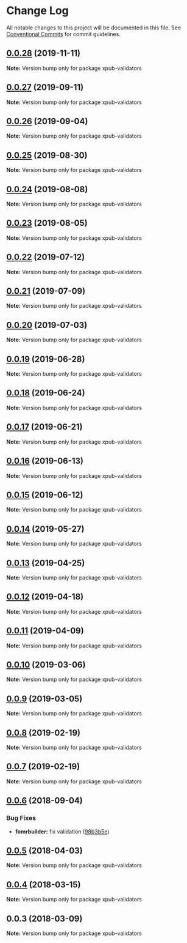 # Change Log

All notable changes to this project will be documented in this file.
See [Conventional Commits](https://conventionalcommits.org) for commit guidelines.

## [0.0.28](https://gitlab.coko.foundation/pubsweet/pubsweet/compare/xpub-validators@0.0.27...xpub-validators@0.0.28) (2019-11-11)

**Note:** Version bump only for package xpub-validators





## [0.0.27](https://gitlab.coko.foundation/pubsweet/pubsweet/compare/xpub-validators@0.0.26...xpub-validators@0.0.27) (2019-09-11)

**Note:** Version bump only for package xpub-validators





## [0.0.26](https://gitlab.coko.foundation/pubsweet/pubsweet/compare/xpub-validators@0.0.25...xpub-validators@0.0.26) (2019-09-04)

**Note:** Version bump only for package xpub-validators





## [0.0.25](https://gitlab.coko.foundation/pubsweet/pubsweet/compare/xpub-validators@0.0.24...xpub-validators@0.0.25) (2019-08-30)

**Note:** Version bump only for package xpub-validators





## [0.0.24](https://gitlab.coko.foundation/pubsweet/pubsweet/compare/xpub-validators@0.0.23...xpub-validators@0.0.24) (2019-08-08)

**Note:** Version bump only for package xpub-validators





## [0.0.23](https://gitlab.coko.foundation/pubsweet/pubsweet/compare/xpub-validators@0.0.22...xpub-validators@0.0.23) (2019-08-05)

**Note:** Version bump only for package xpub-validators





## [0.0.22](https://gitlab.coko.foundation/pubsweet/pubsweet/compare/xpub-validators@0.0.21...xpub-validators@0.0.22) (2019-07-12)

**Note:** Version bump only for package xpub-validators





## [0.0.21](https://gitlab.coko.foundation/pubsweet/pubsweet/compare/xpub-validators@0.0.20...xpub-validators@0.0.21) (2019-07-09)

**Note:** Version bump only for package xpub-validators





## [0.0.20](https://gitlab.coko.foundation/pubsweet/pubsweet/compare/xpub-validators@0.0.19...xpub-validators@0.0.20) (2019-07-03)

**Note:** Version bump only for package xpub-validators





## [0.0.19](https://gitlab.coko.foundation/pubsweet/pubsweet/compare/xpub-validators@0.0.18...xpub-validators@0.0.19) (2019-06-28)

**Note:** Version bump only for package xpub-validators





## [0.0.18](https://gitlab.coko.foundation/pubsweet/pubsweet/compare/xpub-validators@0.0.17...xpub-validators@0.0.18) (2019-06-24)

**Note:** Version bump only for package xpub-validators





## [0.0.17](https://gitlab.coko.foundation/pubsweet/pubsweet/compare/xpub-validators@0.0.16...xpub-validators@0.0.17) (2019-06-21)

**Note:** Version bump only for package xpub-validators





## [0.0.16](https://gitlab.coko.foundation/pubsweet/pubsweet/compare/xpub-validators@0.0.15...xpub-validators@0.0.16) (2019-06-13)

**Note:** Version bump only for package xpub-validators





## [0.0.15](https://gitlab.coko.foundation/pubsweet/pubsweet/compare/xpub-validators@0.0.14...xpub-validators@0.0.15) (2019-06-12)

**Note:** Version bump only for package xpub-validators





## [0.0.14](https://gitlab.coko.foundation/pubsweet/pubsweet/compare/xpub-validators@0.0.13...xpub-validators@0.0.14) (2019-05-27)

**Note:** Version bump only for package xpub-validators





## [0.0.13](https://gitlab.coko.foundation/pubsweet/pubsweet/compare/xpub-validators@0.0.12...xpub-validators@0.0.13) (2019-04-25)

**Note:** Version bump only for package xpub-validators





## [0.0.12](https://gitlab.coko.foundation/pubsweet/pubsweet/compare/xpub-validators@0.0.11...xpub-validators@0.0.12) (2019-04-18)

**Note:** Version bump only for package xpub-validators





## [0.0.11](https://gitlab.coko.foundation/pubsweet/pubsweet/compare/xpub-validators@0.0.10...xpub-validators@0.0.11) (2019-04-09)

**Note:** Version bump only for package xpub-validators





## [0.0.10](https://gitlab.coko.foundation/pubsweet/pubsweet/compare/xpub-validators@0.0.9...xpub-validators@0.0.10) (2019-03-06)

**Note:** Version bump only for package xpub-validators





## [0.0.9](https://gitlab.coko.foundation/pubsweet/pubsweet/compare/xpub-validators@0.0.8...xpub-validators@0.0.9) (2019-03-05)

**Note:** Version bump only for package xpub-validators





## [0.0.8](https://gitlab.coko.foundation/pubsweet/pubsweet/compare/xpub-validators@0.0.7...xpub-validators@0.0.8) (2019-02-19)

**Note:** Version bump only for package xpub-validators





## [0.0.7](https://gitlab.coko.foundation/pubsweet/pubsweet/compare/xpub-validators@0.0.6...xpub-validators@0.0.7) (2019-02-19)

**Note:** Version bump only for package xpub-validators





<a name="0.0.6"></a>
## [0.0.6](https://gitlab.coko.foundation/pubsweet/pubsweet/compare/xpub-validators@0.0.5...xpub-validators@0.0.6) (2018-09-04)


### Bug Fixes

* **fomrbuilder:** fix validation ([98b3b5e](https://gitlab.coko.foundation/pubsweet/pubsweet/commit/98b3b5e))




<a name="0.0.5"></a>
## [0.0.5](https://gitlab.coko.foundation/pubsweet/pubsweet/compare/xpub-validators@0.0.4...xpub-validators@0.0.5) (2018-04-03)




**Note:** Version bump only for package xpub-validators

<a name="0.0.4"></a>
## [0.0.4](https://gitlab.coko.foundation/pubsweet/pubsweet/compare/xpub-validators@0.0.3...xpub-validators@0.0.4) (2018-03-15)




**Note:** Version bump only for package xpub-validators

<a name="0.0.3"></a>

## 0.0.3 (2018-03-09)

**Note:** Version bump only for package xpub-validators
